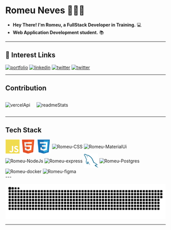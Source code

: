 # Romeu Neves 🙋🏻‍♂️
- **Hey There! I'm Romeu, a FullStack Developer in Training.** 💻 
- **Web Application Development student.** 📚 
---

## 🔗 Interest Links
[![portfolio](https://img.shields.io/badge/my_portfolio-230F3B?style=for-the-badge&logo=KO-fi&logoColor=069642)](https://theuncoder.netlify.app)   [![linkedin](https://img.shields.io/badge/linkedin-0A66C2?style=for-the-badge&logo=linkedin&logoColor=white)](https://www.linkedin.com/in/romeu-neves-6b1340184/)   [![twitter](https://img.shields.io/badge/twitter-1DA1F2?style=for-the-badge&logo=twitter&logoColor=white)](https://twitter.com/RRNeves21)   [![twitter](https://img.shields.io/badge/instagram-blueviolet?style=for-the-badge&logo=instagram&logoColor=white)](https://instagram.com/_devsincero_)

---

## Contribution
<div style="display: inline-block">
 
 ![vercelApi](https://github-readme-stats.vercel.app/api?username=rnevesphp&show_icons=true&theme=dark&include_all_commits=true&count_private=true) &nbsp;&nbsp;&nbsp;  ![readmeStats](https://github-readme-stats.vercel.app/api/top-langs/?username=rnevesphp&layout=compact&langs_count=8&theme=dark)
</div>

---

## Tech Stack

<div style="display: inline-block">
 <img align="center" alt="Romeu-Js" height="45" width="45" src="https://raw.githubusercontent.com/devicons/devicon/master/icons/javascript/javascript-plain.svg"> 
 <img align="center" alt="Romeu-HTML" height="45" width="45" src="https://raw.githubusercontent.com/devicons/devicon/master/icons/html5/html5-original.svg">
 <img align="center" alt="Romeu-CSS" height="45" width="45" src="https://raw.githubusercontent.com/devicons/devicon/master/icons/css3/css3-original.svg">
 <img align="center" alt="Romeu-CSS" height="45" width="45" src="https://cdn.jsdelivr.net/gh/devicons/devicon/icons/angularjs/angularjs-original.svg" />
 <img align="center" alt="Romeu-MaterialUi" height="45" width="45" src="https://cdn.jsdelivr.net/gh/devicons/devicon/icons/materialui/materialui-original.svg" />
 
 <img align="center" alt="Romeu-NodeJs" height="45" width="45" src="https://cdn.jsdelivr.net/gh/devicons/devicon/icons/nodejs/nodejs-original.svg" />
 <img align="center" alt="Romeu-express" height="45" width="45" src="https://cdn.jsdelivr.net/gh/devicons/devicon/icons/express/express-original-wordmark.svg" />
 
 <img align="center" alt="Romeu-MySQL" height="45" width="45" src="https://raw.githubusercontent.com/devicons/devicon/master/icons/mysql/mysql-plain.svg">
 <img align="center" alt="Romeu-Postgres" height="45" width="45" src="https://cdn.jsdelivr.net/gh/devicons/devicon/icons/postgresql/postgresql-original-wordmark.svg" />
 
 <img align="center" alt="Romeu-docker" height="45" width="45" src="https://cdn.jsdelivr.net/gh/devicons/devicon/icons/docker/docker-original.svg" />
 <img align="center" alt="Romeu-figma" height="45" width="45" src="https://cdn.jsdelivr.net/gh/devicons/devicon/icons/figma/figma-original.svg" />
</div>
---

![Snake animation](https://github.com/rnevesphp/rnevesphp/blob/output/github-contribution-grid-snake.svg)

---
